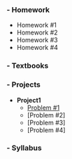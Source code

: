 ### - **Homework**
- Homework #1
- Homework #2
- Homework #3
- Homework #4
### - **Textbooks**
### - **Projects**
- **Project1**
  - [Problem #1](https://mjoshi3.github.io/UTK/Classes/Spring2019/ECE316/Problem2.html)
  - [Problem #2]
  - [Problem #3]
  - [Problem #4]
### - **Syllabus**
